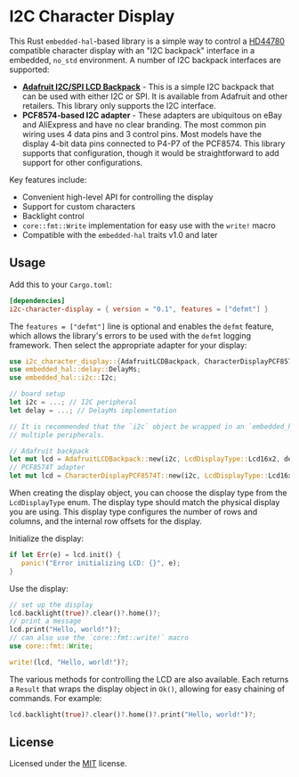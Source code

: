 # I2C Character Display
<!-- cargo-sync-readme start -->

This Rust `embedded-hal`-based library is a simple way to control a [HD44780](https://en.wikipedia.org/wiki/Hitachi_HD44780_LCD_controller)
compatible character display with an "I2C backpack" interface in a embedded, `no_std` environment. A number of I2C backpack interfaces
are supported:

- **[Adafruit I2C/SPI LCD Backpack](https://www.adafruit.com/product/292)** - This is a simple I2C backpack that can be used with either I2C
or SPI. It is available from Adafruit and other retailers. This library only supports the I2C interface.
- **PCF8574-based I2C adapter** - These adapters are ubiquitous on eBay and AliExpress and have no clear branding. The most common pin
wiring uses 4 data pins and 3 control pins. Most models have the display 4-bit data pins connected to P4-P7 of the PCF8574. This library
supports that configuration, though it would be straightforward to add support for other configurations.

Key features include:
- Convenient high-level API for controlling the display
- Support for custom characters
- Backlight control
- `core::fmt::Write` implementation for easy use with the `write!` macro
- Compatible with the `embedded-hal` traits v1.0 and later

## Usage
Add this to your `Cargo.toml`:
```toml
[dependencies]
i2c-character-display = { version = "0.1", features = ["defmt"] }
```
The `features = ["defmt"]` line is optional and enables the `defmt` feature, which allows the library's errors to be used with the `defmt` logging
framework. Then select the appropriate adapter for your display:
```rust
use i2c_character_display::{AdafruitLCDBackpack, CharacterDisplayPCF8574T, LcdDisplayType};
use embedded_hal::delay::DelayMs;
use embedded_hal::i2c::I2c;

// board setup
let i2c = ...; // I2C peripheral
let delay = ...; // DelayMs implementation

// It is recommended that the `i2c` object be wrapped in an `embedded_hal_bus::i2c::CriticalSectionDevice` so that it can be shared between
// multiple peripherals.

// Adafruit backpack
let mut lcd = AdafruitLCDBackpack::new(i2c, LcdDisplayType::Lcd16x2, delay);
// PCF8574T adapter
let mut lcd = CharacterDisplayPCF8574T::new(i2c, LcdDisplayType::Lcd16x2, delay);
```
When creating the display object, you can choose the display type from the `LcdDisplayType` enum. The display type should match the physical
display you are using. This display type configures the number of rows and columns, and the internal row offsets for the display.

Initialize the display:
```rust
if let Err(e) = lcd.init() {
   panic!("Error initializing LCD: {}", e);
}
```
Use the display:
```rust
// set up the display
lcd.backlight(true)?.clear()?.home()?;
// print a message
lcd.print("Hello, world!")?;
// can also use the `core::fmt::write!` macro
use core::fmt::Write;

write!(lcd, "Hello, world!")?;
```
The various methods for controlling the LCD are also available. Each returns a `Result` that wraps the display object in `Ok()`, allowing for easy chaining
of commands. For example:
```rust
lcd.backlight(true)?.clear()?.home()?.print("Hello, world!")?;
```


<!-- cargo-sync-readme end -->

## License
Licensed under the [MIT](LICENSE) license.